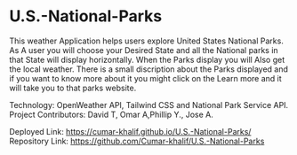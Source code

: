 # U.S.-National-Parks
This weather Application helps users explore United States National Parks. As A user you will choose your Desired State and all the National parks in that State will display horizontally. When the Parks display you will Also get the local weather. There is a small discription about the Parks displayed and if you want to know more about it you might click on the Learn more and it will take you to that parks website. 

Technology: OpenWeather API, Tailwind CSS and National Park Service API.
Project Contributors: David T, Omar A,Phillip Y., Jose A. 

Deployed Link: https://cumar-khalif.github.io/U.S.-National-Parks/
Repository Link: https://github.com/Cumar-khalif/U.S.-National-Parks

